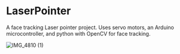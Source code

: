 # LaserPointer
A face tracking Laser pointer project.
Uses servo motors, an Arduino microcontroller, and python with OpenCV for face tracking.



![IMG_4810 (1)](https://github.com/MicRaj/LaserPointer/assets/40739742/1bdcaf6c-79de-4b44-850a-3511cd54740b)
